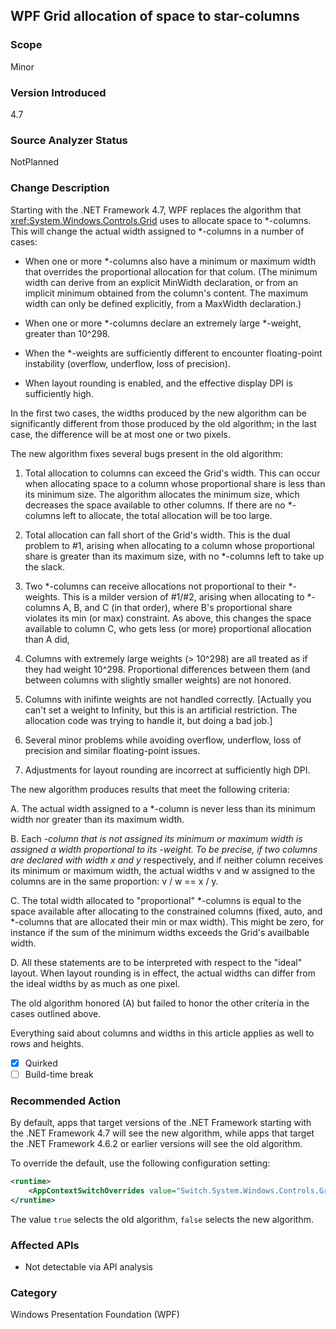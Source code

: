 ## WPF Grid allocation of space to star-columns

### Scope
Minor

### Version Introduced
4.7

### Source Analyzer Status
NotPlanned

### Change Description

Starting with the .NET Framework 4.7, WPF replaces the algorithm that
<xref:System.Windows.Controls.Grid> uses to allocate
space to *-columns. This will change the actual width assigned to *-columns in
a number of cases:

- When one or more *-columns also have a minimum or maximum width that overrides the proportional allocation for that colum. (The minimum width can derive from an explicit MinWidth declaration, or from an implicit minimum obtained from the column's content. The maximum width can only be defined explicitly, from a MaxWidth declaration.)

- When one or more *-columns declare an extremely large *-weight, greater than 10^298.

- When the *-weights are sufficiently different to encounter floating-point instability (overflow, underflow, loss of precision).

- When layout rounding is enabled, and the effective display DPI is sufficiently high.

In the first two cases, the widths produced by the new algorithm can be significantly different from those produced by the old algorithm; in the last case, the difference will be at most one or two pixels.<p/>

The new algorithm fixes several bugs present in the old algorithm:

1. Total allocation to columns can exceed the Grid's width. This can occur when allocating space to a column whose proportional share is less than its minimum size. The algorithm allocates the minimum size, which decreases the space available to other columns. If there are no *-columns left to allocate, the total allocation will be too large.

2. Total allocation can fall short of the Grid's width. This is the dual problem to #1, arising when allocating to a column whose proportional share is greater than its maximum size, with no *-columns left to take up the slack.

3. Two *-columns can receive allocations not proportional to their *-weights. This is a milder version of #1/#2, arising when allocating to *-columns A, B, and C (in that order), where B's proportional share violates its min (or max) constraint. As above, this changes the space available to column C, who gets less (or more) proportional allocation than A did,

4. Columns with extremely large weights (> 10^298) are all treated as if they had weight 10^298. Proportional differences between them (and between columns with slightly smaller weights) are not honored.

5. Columns with inifinte weights are not handled correctly. [Actually you can't set a weight to Infinity, but this is an artificial restriction. The allocation code was trying to handle it, but doing a bad job.]

6. Several minor problems while avoiding overflow, underflow, loss of precision and similar floating-point issues.

7. Adjustments for layout rounding are incorrect at sufficiently high DPI.

The new algorithm produces results that meet the following criteria:<p/>

A. The actual width assigned to a *-column is never less than its minimum width nor greater than its maximum width.<br/>

B. Each *-column that is not assigned its minimum or maximum width is assigned a width proportional to its *-weight. To be precise, if two columns are declared with width x* and y* respectively, and if neither column receives its minimum or maximum width, the actual widths v and w assigned to the columns are in the same proportion: v / w == x / y.<br/>

C. The total width allocated to "proportional" *-columns is equal to the space available after allocating to the constrained columns (fixed, auto, and *-columns that are allocated their min or max width). This might be zero, for instance if the sum of the minimum widths exceeds the Grid's availbable width.<br/>

D. All these statements are to be interpreted with respect to the "ideal" layout. When layout rounding is in effect, the actual widths can differ from the ideal widths by as much as one pixel.<br/>

The old algorithm honored (A) but failed to honor the other criteria in the cases outlined above.<p/>

Everything said about columns and widths in this article applies as well to rows and heights.

- [x] Quirked
- [ ] Build-time break

### Recommended Action

By default, apps that target versions of the .NET Framework starting with the .NET Framework 4.7 will see the new algorithm, while apps that target the .NET Framework 4.6.2 or earlier versions will see the old algorithm.<p/>

To override the default, use the following configuration setting:

```xml
<runtime>
    <AppContextSwitchOverrides value="Switch.System.Windows.Controls.Grid.StarDefinitionsCanExceedAvailableSpace=true" />
</runtime>
```

The value `true` selects the old algorithm, `false` selects the new algorithm.

### Affected APIs
* Not detectable via API analysis

### Category
Windows Presentation Foundation (WPF)

<!--
    ### Original Bug
    245278
-->

<!-- breaking change id: 171 -->
